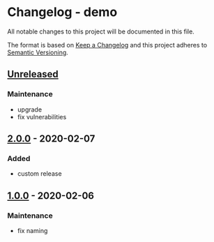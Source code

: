 # Changelog - demo
All notable changes to this project will be documented in this file.

The format is based on [Keep a Changelog](http://keepachangelog.com/en/1.0.0/)
and this project adheres to
[Semantic Versioning](http://semver.org/spec/v2.0.0.html).

## [Unreleased]
### Maintenance
- upgrade
- fix vulnerabilities

## [2.0.0] - 2020-02-07
### Added
- custom release

## [1.0.0] - 2020-02-06
### Maintenance
- fix naming

[Unreleased]: https://github.com/olivierlacan/keep-a-changelog/compare/v2.0.0...HEAD
[2.0.0]: https://github.com/olivierlacan/keep-a-changelog/compare/v1.0.0...v2.0.0
[1.0.0]: https://github.com/olivierlacan/keep-a-changelog/releases/tag/v1.0.0
